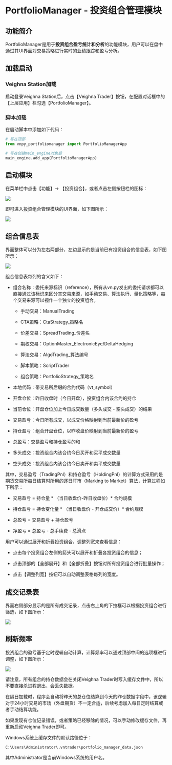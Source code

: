 
# PortfolioManager - 投资组合管理模块

## 功能简介

PortfolioManager是用于**投资组合盈亏统计和分析**的功能模块，用户可以在盘中通过其UI界面对交易策略进行实时的业绩跟踪和盈亏分析。  


## 加载启动

### Veighna Station加载

启动登录Veighna Station后，点击【Veighna Trader】按钮，在配置对话框中的【上层应用】栏勾选【PortfolioManager】。

### 脚本加载

在启动脚本中添加如下代码：

```python 3
# 写在顶部
from vnpy_portfoliomanager import PortfolioManagerApp

# 写在创建main_engine对象后
main_engine.add_app(PortfolioManagerApp)
```


## 启动模块

在菜单栏中点击【功能】-> 【投资组合】，或者点击左侧按钮栏的图标：

![](https://vnpy-doc.oss-cn-shanghai.aliyuncs.com/portfolio_manager/1.jpg)

即可进入投资组合管理模块的UI界面，如下图所示：

![](https://vnpy-doc.oss-cn-shanghai.aliyuncs.com/portfolio_manager/6.png)


## 组合信息表

界面整体可以分为左右两部分，左边显示的是当前已有投资组合的信息表，如下图所示：

![](https://vnpy-doc.oss-cn-shanghai.aliyuncs.com/portfolio_manager/7.png)


组合信息表每列的含义如下：

 - 组合名称：委托来源标识（reference），所有从vn.py发出的委托请求都可以直接通过该标识来区分其交易来源，如手动交易、算法执行、量化策略等，每个交易来源可以视作一个独立的投资组合。

   - 手动交易：ManualTrading

   - CTA策略：CtaStrategy_策略名

   - 价差交易：SpreadTrading_价差名

   - 期权交易：OptionMaster_ElectronicEye/DeltaHedging

   - 算法交易：AlgoTrading_算法编号

   - 脚本策略：ScriptTrader

   - 组合策略：PortfolioStrategy_策略名

 - 本地代码：带交易所后缀的合约代码（vt_symbol）

 - 开盘仓位：昨日收盘时（今日开盘），投资组合内该合约的持仓

 - 当前仓位：开盘仓位加上今日成交数量（多头成交 - 空头成交）的结果

 - 交易盈亏：今日所有成交，以成交价格映射到当前最新价的盈亏

 - 持仓盈亏：组合开盘仓位，以昨收盘价映射到当前最新价的盈亏

 - 总盈亏：交易盈亏和持仓盈亏的和

 - 多头成交：投资组合内该合约今日买开和买平成交数量

 - 空头成交：投资组合内该合约今日卖开和卖平成交数量

其中，交易盈亏（TradingPnl）和持仓盈亏（HoldingPnl）的计算方式采用的是期货交易所每日结算时所用的逐日盯市（Marking to Market）算法，计算过程如下所示：

 - 交易盈亏 = 持仓量 * （当日收盘价-昨日收盘价）* 合约规模  

 - 持仓盈亏 = 持仓变化量 * （当日收盘价 - 开仓成交价）* 合约规模  

 - 总盈亏 = 交易盈亏 + 持仓盈亏  

 - 净盈亏 = 总盈亏 - 总手续费 - 总滑点  

用户可以通过展开和折叠投资组合，调整列宽来查看信息：

 - 点击每个投资组合左侧的箭头可以展开和折叠各投资组合的信息；

 - 点击顶部的【全部展开】和【全部折叠】按钮对所有投资组合进行批量操作；

 - 点击【调整列宽】按钮可以自动调整表格每列的宽度。

## 成交记录表

界面右侧部分显示的是所有成交记录，点击右上角的下拉框可以根据投资组合进行筛选，如下图所示：

![](https://vnpy-doc.oss-cn-shanghai.aliyuncs.com/portfolio_manager/8.png)


## 刷新频率

投资组合的盈亏基于定时逻辑自动计算，计算频率可以通过顶部中间的选项框进行调整，如下图所示：

![](https://vnpy-doc.oss-cn-shanghai.aliyuncs.com/portfolio_manager/5.png)


请注意，所有组合的持仓数据会在关闭Veighna Trader时写入缓存文件中，所以不要直接杀进程退出，会丢失数据。  

在隔日加载时，程序会自动将昨天的总仓位结算到今天的昨仓数据字段中，该逻辑对于24小时交易的市场（外盘期货）不一定合适，后续考虑加入每日定时结算或者手动结算功能。

如果发现有仓位记录错误，或者策略已经移除的情况，可以手动修改缓存文件，再重新启动Veighna Trader即可。

Windows系统上缓存文件的默认路径位于：

    C:\Users\Administrator\.vntrader\portfolio_manager_data.json

其中Administrator是当前Windows系统的用户名。